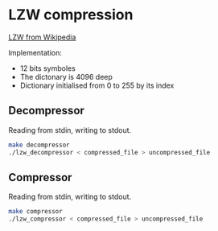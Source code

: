 # LZW compression

[LZW from Wikipedia](https://en.wikipedia.org/wiki/Lempel%E2%80%93Ziv%E2%80%93Welch)

Implementation:
 * 12 bits symboles
 * The dictonary is 4096 deep
 * Dictionary initialised from 0 to 255 by its index

## Decompressor
Reading from stdin, writing to stdout.
``` bash
make decompressor
./lzw_decompressor < compressed_file > uncompressed_file
```

## Compressor
Reading from stdin, writing to stdout.
``` bash
make compressor
./lzw_compressor < compressed_file > uncompressed_file
```
